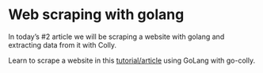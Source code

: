 # Web scraping with golang
In today’s #2 article we will be scraping a website with golang and extracting data from it with Colly.

Learn to scrape a website in this [tutorial/article](https://blog.webmatrices.com/Web-scraping-with-golang ) using GoLang with go-colly.
